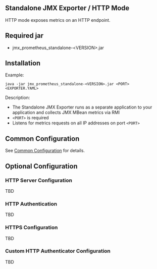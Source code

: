 Standalone JMX Exporter / HTTP Mode
---

HTTP mode exposes metrics on an HTTP endpoint.

## Required jar

- jmx_prometheus_standalone-\<VERSION>.jar

## Installation

Example:

```shell
java -jar jmx_prometheus_standalone-<VERSION>.jar <PORT> <EXPORTER.YAML>
```

Description:

- The Standalone JMX Exporter runs as a separate application to your application and collects JMX MBean metrics via RMI
- `<PORT>` is required
- Listens for metrics requests on all IP addresses on port `<PORT>` 

## Common Configuration

See [Common Configuration](../COMMON_CONFIGURATION.md) for details.

## Optional Configuration

### HTTP Server Configuration 

TBD

### HTTP Authentication

TBD

### HTTPS Configuration

TBD

### Custom HTTP Authenticator Configuration

TBD
